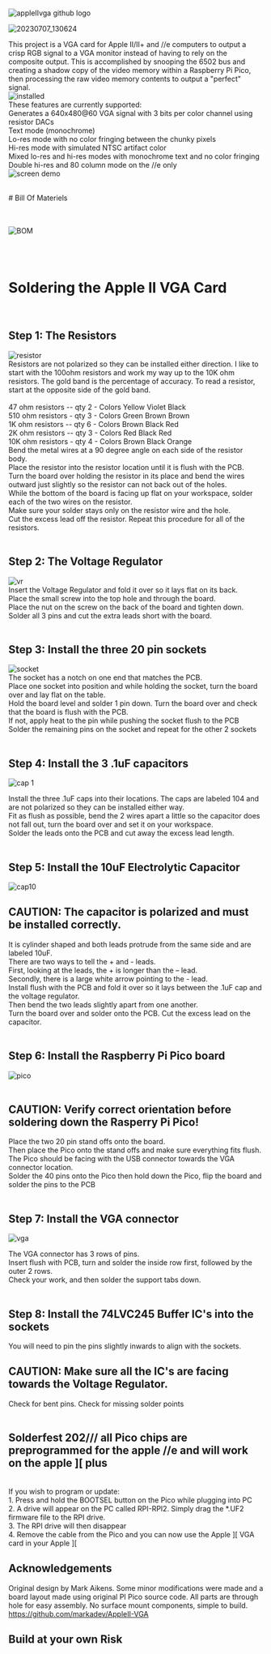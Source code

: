 
<br>![appleIIvga github logo](https://github.com/Retrotink/Apple-II-VGA/assets/121696513/f0ab0489-d28a-4196-acec-dbffe0313f11)
<br>

![20230707_130624](https://github.com/Retrotink/Apple-II-VGA/assets/121696513/fd599701-3d3c-4dcb-8c3f-f5c6ed9e4cae)
<br>

This project is a VGA card for Apple II/II+ and //e computers to output a crisp RGB signal to a VGA monitor instead of having to rely on the composite output. This is accomplished by snooping the 6502 bus and creating a shadow copy of the video memory within a Raspberry Pi Pico, then processing the raw video memory contents to output a "perfect" signal. 
<br>
![installed](https://github.com/Retrotink/Apple-II-VGA/assets/121696513/b7b65cbc-0930-425f-b416-7a6d84813e2b)
<br>
These features are currently supported:<br>
Generates a 640x480@60 VGA signal with 3 bits per color channel using resistor DACs<br>
Text mode (monochrome)<br>
Lo-res mode with no color fringing between the chunky pixels<br>
Hi-res mode with simulated NTSC artifact color<br>
Mixed lo-res and hi-res modes with monochrome text and no color fringing<br>
Double hi-res and 80 column mode on the //e only<br>
![screen demo](https://github.com/Retrotink/Apple-II-VGA/assets/121696513/a0ca7209-4e73-4d6d-adb1-44c97370cf58)
<br>

<br>
# Bill Of Materiels<br>
<br>
<br>

![BOM](https://github.com/Retrotink/Apple-II-VGA/assets/121696513/b5a8c6dc-fdcf-43fd-aad2-9ceee531da3c)

<br>
<br>



# Soldering the Apple II VGA Card
<br>

## Step 1: The Resistors<br>
![resistor](https://github.com/Retrotink/PockeTerm-II/assets/121696513/01a7b73d-7fd2-4fa3-94ff-4ebca1492b9e)
<br>
Resistors are not polarized so they can be installed either direction. I like to start with the 100ohm resistors and work my way up to the 10K ohm resistors. The gold band is the percentage of accuracy. To read a resistor, start at the opposite side of the gold band.<br>
<br>
47 ohm resistors -- qty 2 - Colors Yellow Violet Black<br>
510 ohm resistors - qty 3 - Colors Green Brown Brown<br>
1K ohm resistors -- qty 6 - Colors Brown Black Red<br>
2K ohm resistors -- qty 3 - Colors Red Black Red<br>
10K ohm resistors - qty 4 - Colors Brown Black Orange<br>
Bend the metal wires at a 90 degree angle on each side of the resistor body.<br>
Place the resistor into the resistor location until it is flush with the PCB. <br>
Turn the board over holding the resistor in its place and bend the wires outward just slightly so the resistor can not back out of the holes. <br>
While the bottom of the board is facing up flat on your workspace, solder each of the two wires on the resistor. <br>
Make sure your solder stays only on the resistor wire and the hole. <br>
Cut the excess lead off the resistor. Repeat this procedure for all of the resistors.<br>
<br>
## Step 2: The Voltage Regulator<br>
![vr](https://github.com/Retrotink/Apple-II-VGA/assets/121696513/2827283f-cf5f-4677-91dc-9fef570002bb)
<br>
Insert the Voltage Regulator and fold it over so it lays flat on its back.<br>
Place the small screw into the top hole and through the board.<br>
Place the nut on the screw on the back of the board and tighten down.<br>
Solder all 3 pins and cut the extra leads short with the board.<br>
<br>
## Step 3: Install the three 20 pin sockets<br>
![socket](https://github.com/Retrotink/Apple-II-VGA/assets/121696513/fdd57e89-5894-406d-9665-edc82d9600fb)<br>
The socket has a notch on one end that matches the PCB.<br>
Place one socket into position and while holding the socket, turn the board over and lay flat on the table.<br>
Hold the board level and solder 1 pin down. Turn the board over and check that the board is flush with the PCB.<br>
If not, apply heat to the pin while pushing the socket flush to the PCB<br>
Solder the remaining pins on the socket and repeat for the other 2 sockets<br>
<br>
## Step 4: Install the 3 .1uF capacitors<br>
![cap 1](https://github.com/Retrotink/PockeTerm-II/assets/121696513/b4f1ca5c-9019-4a8d-b8e1-dcfbb06bebc8)

Install the three .1uF caps into their locations. The caps are labeled 104 and are not polarized so they can be installed either way.<br> 
Fit as flush as possible, bend the 2 wires apart a little so the capacitor does not fall out, turn the board over and set it on your workspace. <br>
Solder the leads onto the PCB and cut away the excess lead length.<br>
<br>
## Step 5: Install the 10uF Electrolytic Capacitor<br>
![cap10](https://github.com/Retrotink/PockeTerm-II/assets/121696513/c7e23a6e-7e4a-4e91-b1af-82b1a7c92350)

## CAUTION: The capacitor is polarized and must be installed correctly. <br>
It is cylinder shaped and both leads protrude from the same side and are labeled 10uF. <br>
There are two ways to tell the + and - leads. <br>
First, looking at the leads, the + is longer than the – lead. <br>
Secondly, there is a large white arrow pointing to the - lead. <br>
Install flush with the PCB and fold it over so it lays between the .1uF cap and the voltage regulator.<br>
Then bend the two leads slightly apart from one another. <br>
Turn the board over and solder onto the PCB. Cut the excess lead on the capacitor.<br>
<br>
## Step 6: Install the Raspberry Pi Pico board<br>
![pico](https://github.com/Retrotink/Apple-II-VGA/assets/121696513/698e874b-df7a-4ea0-a0c4-bccfb4054d1c)
<br>
<br>
## CAUTION: Verify correct orientation before soldering down the Rasperry Pi Pico!<br>
Place the two 20 pin stand offs onto the board.<br>
Then place the Pico onto the stand offs and make sure everything fits flush.<br>
The Pico should be facing with the USB connector towards the VGA connector location.<br>
Solder the 40 pins onto the Pico then hold down the Pico, flip the board and solder the pins to the PCB<br>
<br>
## Step 7: Install the VGA connector<br>
![vga](https://github.com/Retrotink/PockeTerm-II/assets/121696513/09b62c6e-56cd-4fdc-ab0c-45e3034e3894)

The VGA connector has 3 rows of pins. <br>
Insert flush with PCB, turn and solder the inside row first, followed by the outer 2 rows. <br>
Check your work, and then solder the support tabs down.<br>
<br>
## Step 8: Install the 74LVC245 Buffer IC's into the sockets<br>
You will need to pin the pins slightly inwards to align with the sockets.<br>
## CAUTION: Make sure all the IC's are facing towards the Voltage Regulator.<br>
Check for bent pins. Check for missing solder points<br>
<br>
## Solderfest 202/// all Pico chips are preprogrammed for the apple //e and will work on the apple ][ plus<br>
<br>
If you wish to program or update:<br>
1. Press and hold the BOOTSEL button on the Pico while plugging into PC<br>
2. A drive will appear on the PC called RPI-RPI2. Simply drag the *.UF2 firmware file to the RPI drive. <br>
3. The RPI drive will then disappear<br>
4. Remove the cable from the Pico and you can now use the Apple ][ VGA card in your Apple ][
<br>

## Acknowledgements

Original design by Mark Aikens. Some minor modifications were made and a board layout made using original PI Pico source code. All parts are through hole for easy assembly. No surface mount components, simple to build.
<br>
https://github.com/markadev/AppleII-VGA
<br>
## Build at your own Risk

